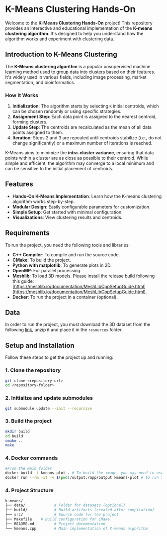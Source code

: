 # K-Means Clustering Hands-On

Welcome to the **K-Means Clustering Hands-On** project! This repository provides an interactive and educational implementation of the **K-means clustering algorithm**. It's designed to help you understand how the algorithm works and experiment with clustering data.

## Introduction to K-Means Clustering

The **K-Means clustering algorithm** is a popular unsupervised machine learning method used to group data into clusters based on their features. It's widely used in various fields, including image processing, market segmentation, and bioinformatics.

### How It Works
1. **Initialization**: The algorithm starts by selecting `K` initial centroids, which can be chosen randomly or using specific strategies.
2. **Assignment Step**: Each data point is assigned to the nearest centroid, forming clusters.
3. **Update Step**: The centroids are recalculated as the mean of all data points assigned to them.
4. **Iteration**: Steps 2 and 3 are repeated until centroids stabilize (i.e., do not change significantly) or a maximum number of iterations is reached.

K-Means aims to minimize the **intra-cluster variance**, ensuring that data points within a cluster are as close as possible to their centroid. While simple and efficient, the algorithm may converge to a local minimum and can be sensitive to the initial placement of centroids.

## Features

- **Hands-On K-Means Implementation**: Learn how the K-means clustering algorithm works step-by-step.
- **Modular Design**: Easily configurable parameters for customization.
- **Simple Setup**: Get started with minimal configuration.
- **Visualizations**: View clustering results and centroids.

## Requirements
To run the project, you need the following tools and libraries:
- **C++ Compiler**: To compile and run the source code.
- **CMake**: To build the project.
- **Python with matplotlib**: To generate plots in 2D.
- **OpenMP**: For parallel processing.
- **Meshlib**: To load 3D models. Please install the release build following this guide: [https://meshlib.io/documentation/MeshLibCppSetupGuide.html](https://meshlib.io/documentation/MeshLibCppSetupGuide.html).
- **Docker**: To run the project in a container (optional).

## Data
In order to run the project, you must download the 3D dataset from the following [link](https://polimi365-my.sharepoint.com/:u:/g/personal/10978268_polimi_it/EVFMeQt8fdRCjSt8ZlpPfgcBnbx4x689MhNPFvU4Sx7S_A?e=obGYGv), unzip it and place it in the `resources` folder.

## Setup and Installation

Follow these steps to get the project up and running:

### 1. Clone the repository

```bash
git clone <repository-url>
cd <repository-folder>
```


### 2. Initialize and update submodules

```bash
git submodule update --init --recursive
```

### 3. Build the project
```bash
mkdir build
cd build
cmake ..
make
```

### 4. Docker commands
```bash
#From the main folder
docker build -t kmeans-plot . # To build the image, you may need to use "sudo"
docker run --rm -it -v $(pwd)/output:/app/output kmeans-plot # to run the image and store the plot, you may need to use "sudo"
```

### 4. Project Structure
```bash
k-means/
├── data/             # Folder for datasets (optional)
├── build/            # Build artifacts (created after compilation)
├── src/              # Source code for the project
├── Makefile    # Build configuration for CMake
├── README.md         # Project documentation
└── kmeans.cpp        # Main implementation of K-means algorithm
```